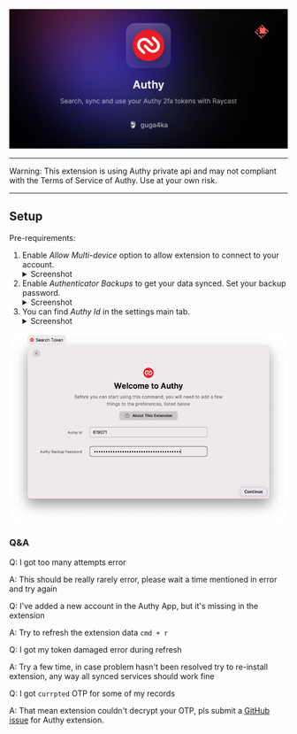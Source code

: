 <img src="media/title.png" alt="Title">

---

Warning: This extension is using Authy private api and may not compliant with the Terms of Service of Authy. Use at your own risk.

---

## Setup

Pre-requirements:
1. Enable _Allow Multi-device_ option to allow extension to connect to your account.  
   <details> <summary>Screenshot</summary> <img src="media/setup02.png" alt="Multi device"> </details>
2. Enable _Authenticator Backups_ to get your data synced. Set your backup password.
   <details> <summary>Screenshot</summary> <img src="media/setup03.png" alt="Backup"> </details>
3. You can find _Authy Id_ in the settings main tab.
   <details> <summary>Screenshot</summary> <img src="media/setup01.png" alt="Settings"> </details>

<img src="media/setup04.png" alt="Setup">

### Q&A

Q: I got too many attempts error

A: This should be really rarely error, please wait a time mentioned in error and try again

Q: I've added a new account in the Authy App, but it's missing in the extension

A: Try to refresh the extension data `cmd + r`

Q: I got my token damaged error during refresh

A: Try a few time, in case problem hasn't been resolved try to re-install extension, any way all synced services should work fine

Q: I got `currpted` OTP for some of my records

A: That mean extension couldn't decrypt your OTP, pls submit a [GitHub issue](https://github.com/raycast/extensions/issues/new/choose) for Authy extension. 
